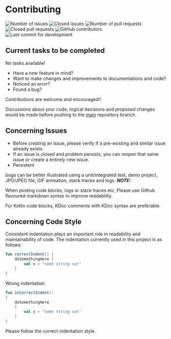 Contributing
============

<img alt="Number of issues" src="https://img.shields.io/github/issues-raw/IODevBlue/ParallaxNavigationDrawer?color=%0109B6&style=for-the-badge">

<img alt="Closed issues" src="https://img.shields.io/github/issues-closed-raw/IODevBlue/ParallaxNavigationDrawer?color=%0109B6&style=for-the-badge">

<img alt="Number of pull requests" src="https://img.shields.io/github/issues-pr-raw/IODevBlue/ParallaxNavigationDrawer?color=%0109B6&style=for-the-badge">

<img alt="Closed pull requests" src="https://img.shields.io/github/issues-pr-closed-raw/IODevBlue/ParallaxNavigationDrawer?color=%0109B6&style=for-the-badge">

<img alt="GitHub contributors" src="https://img.shields.io/github/all-contributors/IODevBlue/ParallaxNavigationDrawer/development?color=%0109B6&style=for-the-badge">

<img alt="Last commit for development" src="https://img.shields.io/github/last-commit/IODevBlue/ParallaxNavigationDrawer/development?color=%0109B6&style=for-the-badge">

Current tasks to be completed
-----------------------------
No tasks available!

- Have a new feature in mind?
- Want to make changes and improvements to documentations and code?
- Noticed an error?
- Found a bug?

Contributions are welcome and encouraged!!

Discussions about your code, logical decisions and proposed changes would be made before pushing to the [main](https://github.com/IODevBlue/ParallaxNavigationDrawer/tree/main) repository branch.

Concerning Issues
-----------------
- Before creating an issue, please verify if a pre-existing and similar issue already exists. 
- If an issue is closed and problem persists, you can reopen that same issue or create a entirely new issue.
- Persistent 

bugs can be better illustrated using a unit/integrated test, demo project, JPG/JPEG file, GIF animation, stack traces and logs. 
***NOTE:*** 

When posting code blocks, logs or stack traces etc, Please use Github flavoured markdown syntax to improve readability.

For Kotlin code blocks, KDoc comments with KDoc syntax are preferable.

Concerning Code Style
---------------------
Consistent indentation plays an important role in readability and maintainability of code. 
The indentation currently used in this project is as follows:
```KOTLIN
fun correctIndent() {
	doSomethingHere {
		val x = "some string var"
	}
}
```
Wrong indentation:
```KOTLIN
fun inCorrectIndent() 
{
	doSomethingHere 
	{
		val x = "some string var"
	}
}
```
Please follow the correct indentation style.
